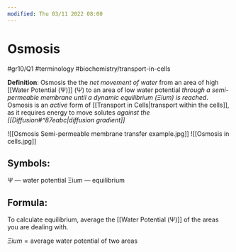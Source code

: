 ```yaml
---
modified: Thu 03/11 2022 08:00
---
```

# Osmosis
#gr10/Q1 #terminology #biochemistry/transport-in-cells 

**Definition**: Osmosis the the *net movement of water* from an area of high [[Water Potential (Ψ)]] (Ψ) to an area of low water potential *through a semi-permeable membrane* *until a dynamic equilibrium (Ξium) is reached*. 
Osmosis is an *active* form of [[Transport in Cells|transport within the cells]], as it requires energy to move solutes *against the [[Diffusion#^87eabc|diffusion gradient]]*

![[Osmosis Semi-permeable membrane transfer example.jpg]]
![[Osmosis in cells.jpg]]

## Symbols:
Ψ — water potential
Ξium — equilibrium

## Formula:
To calculate equilibrium, average the [[Water Potential (Ψ)]] of the areas you are dealing with. 

$Ξium = \textrm{average water potential of two areas}$
